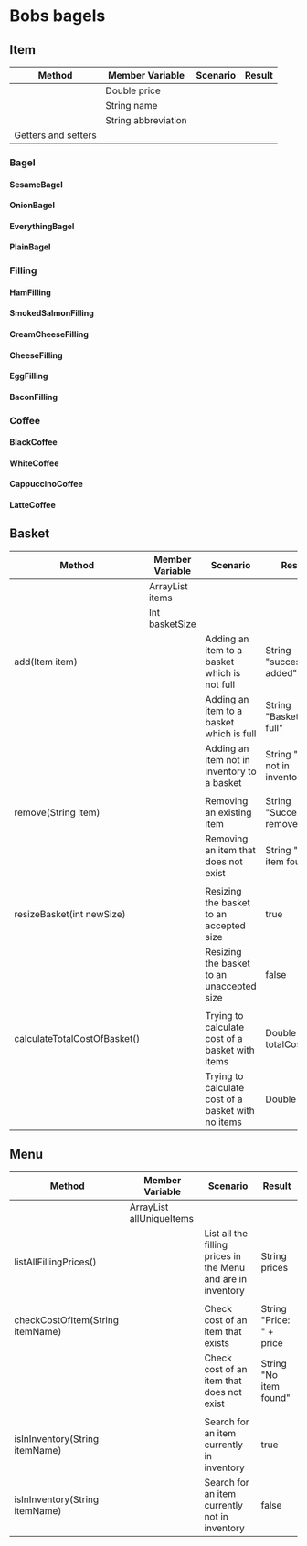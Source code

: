 # Bobs bagels

## Item

| Method              | Member Variable     | Scenario | Result |
|---------------------|---------------------|----------|--------|
|                     | Double price        |          |        |
|                     | String name         |          |        |
|                     | String abbreviation |          |        |
| Getters and setters |                     |          |        |

### Bagel
#### SesameBagel
#### OnionBagel
#### EverythingBagel
#### PlainBagel

### Filling
#### HamFilling
#### SmokedSalmonFilling
#### CreamCheeseFilling
#### CheeseFilling
#### EggFilling
#### BaconFilling

### Coffee
#### BlackCoffee
#### WhiteCoffee
#### CappuccinoCoffee
#### LatteCoffee

## Basket
| Method                       | Member Variable       | Scenario                                           | Result                         |
|------------------------------|-----------------------|----------------------------------------------------|--------------------------------|
|                              | ArrayList<Item> items |                                                    |                                |
|                              | Int basketSize        |                                                    |                                |
| add(Item item)               |                       | Adding an item to a basket which is not full       | String "successfully added"    |
|                              |                       | Adding an item to a basket which is full           | String "Basket is full"        |
|                              |                       | Adding an item not in inventory to a basket        | String "Item not in inventory" |
|                              |                       |                                                    |                                |
| remove(String item)          |                       | Removing an existing item                          | String "Successfully removed"  |
|                              |                       | Removing an item that does not exist               | String "No item found"         |
|                              |                       |                                                    |                                |
| resizeBasket(int newSize)    |                       | Resizing the basket to an accepted size            | true                           |
|                              |                       | Resizing the basket to an unaccepted size          | false                          |
|                              |                       |                                                    |                                |
| calculateTotalCostOfBasket() |                       | Trying to calculate cost of a basket with items    | Double totalCost               |
|                              |                       | Trying to calculate cost of a basket with no items | Double 0                       |

## Menu

| Method                           | Member Variable                | Scenario                                                     | Result                   |
|----------------------------------|--------------------------------|--------------------------------------------------------------|--------------------------|
|                                  | ArrayList<Item> allUniqueItems |                                                              |                          |
| listAllFillingPrices()           |                                | List all the filling prices in the Menu and are in inventory | String prices            |
|                                  |                                |                                                              |                          |
| checkCostOfItem(String itemName) |                                | Check cost of an item that exists                            | String "Price: " + price |
|                                  |                                | Check cost of an item that does not exist                    | String "No item found"   |
|                                  |                                |                                                              |                          |
| isInInventory(String itemName)   |                                | Search for an item currently in inventory                    | true                     |
| isInInventory(String itemName)   |                                | Search for an item currently not in inventory                | false                    |



